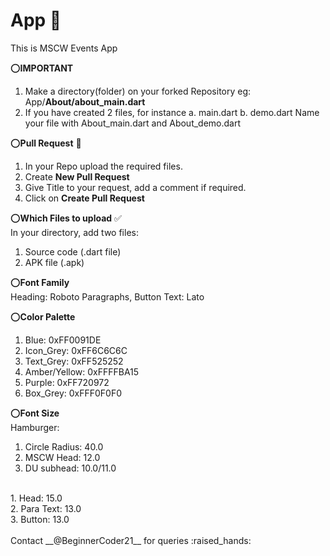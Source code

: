# App :iphone:
This is MSCW Events App

:o:**IMPORTANT**
1. Make a directory(folder) on your forked Repository 
   eg: App/**About/about_main.dart**
2. If you have created 2 files, for instance 
   a. main.dart
   b. demo.dart
   Name your file with About_main.dart and About_demo.dart

:o:__Pull Request__ :speech_balloon:
1. In your Repo upload the required files.
2. Create __New Pull Request__
3. Give Title to your request, add a comment if required.
4. Click on __Create Pull Request__

:o:**Which Files to upload** :white_check_mark:
<br/>In your directory, add two files: 
1. Source code (.dart file)
2. APK file (.apk)

:o:**Font Family**
<br/>Heading: Roboto
Paragraphs, Button Text: Lato 

:o:**Color Palette**
1. Blue: 0xFF0091DE
2. Icon_Grey: 0xFF6C6C6C
3. Text_Grey: 0xFF525252
4. Amber/Yellow: 0xFFFFBA15
5. Purple: 0xFF720972
6. Box_Grey: 0xFFF0F0F0

:o:**Font Size**
<br/>
Hamburger:
1. Circle Radius: 40.0
2. MSCW Head: 12.0
3. DU subhead: 10.0/11.0
<br/>
1. Head: 15.0
<br/>2. Para Text: 13.0
<br/>3. Button: 13.0
<br/><br/>
Contact __@BeginnerCoder21__ for queries :raised_hands:

